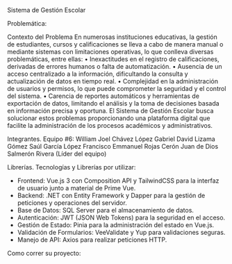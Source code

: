 Sistema de Gestión Escolar

Problemática:

Contexto del Problema
En numerosas instituciones educativas, la gestión de estudiantes, cursos y calificaciones se lleva a cabo de manera manual o mediante sistemas con limitaciones operativas, lo que conlleva diversas problemáticas, entre ellas:
• Inexactitudes en el registro de calificaciones, derivadas de errores humanos o falta de automatización.
• Ausencia de un acceso centralizado a la información, dificultando la consulta y actualización de datos en tiempo real.
• Complejidad en la administración de usuarios y permisos, lo que puede comprometer la seguridad y el control del sistema.
• Carencia de reportes automáticos y herramientas de exportación de datos, limitando el análisis y la toma de decisiones basada en información precisa y oportuna.
El Sistema de Gestión Escolar busca solucionar estos problemas proporcionando una plataforma digital que facilite la administración de los procesos académicos y administrativos.

Integrantes.
Equipo #6:
William Joel Chávez López
Gabriel David Lizama Gómez
Saúl García López
Francisco Emmanuel Rojas Cerón
Juan de Dios Salmerón Rivera (Líder del equipo)

Librerías.
Tecnologías y Librerías por utilizar:
- Frontend: Vue.js 3 con Composition API y TailwindCSS para la interfaz de usuario junto a material de Prime Vue.
- Backend: .NET con Entity Framework y Dapper para la gestión de peticiones y operaciones del servidor.
- Base de Datos: SQL Server para el almacenamiento de datos.
- Autenticación: JWT (JSON Web Tokens) para la seguridad en el acceso.
- Gestión de Estado: Pinia para la administración del estado en Vue.js.
- Validación de Formularios: VeeValidate y Yup para validaciones seguras.
- Manejo de API: Axios para realizar peticiones HTTP.

Como correr su proyecto:

